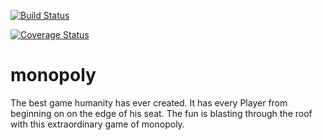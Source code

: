 [![Build Status](https://travis-ci.org/ju851bah/monopoly.svg?branch=master)](https://travis-ci.org/ju851bah/monopoly)

[![Coverage Status](https://coveralls.io/repos/github/ju851bah/monopoly/badge.svg?branch=master)](https://coveralls.io/github/ju851bah/monopoly?branch=master)

# monopoly

The best game humanity has ever created. It has every Player from beginning on on the edge of his seat. The fun is blasting through the roof with this extraordinary game of monopoly.
